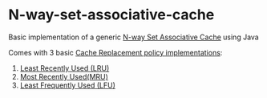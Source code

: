 # N-way-set-associative-cache

Basic implementation of a generic [N-way Set Associative Cache](https://en.wikipedia.org/wiki/Cache_placement_policies#Set-associative_cache) using Java

Comes with 3 basic [Cache Replacement policy implementations](https://en.wikipedia.org/wiki/Cache_replacement_policies):
1. [Least Recently Used (LRU)](https://en.wikipedia.org/wiki/Cache_replacement_policies#Least_recently_used_(LRU))
2. [Most Recently Used(MRU)](https://en.wikipedia.org/wiki/Cache_replacement_policies#Most_recently_used_(MRU))
3. [Least Frequently Used (LFU)](https://en.wikipedia.org/wiki/Cache_replacement_policies#Least-frequently_used_(LFU))
